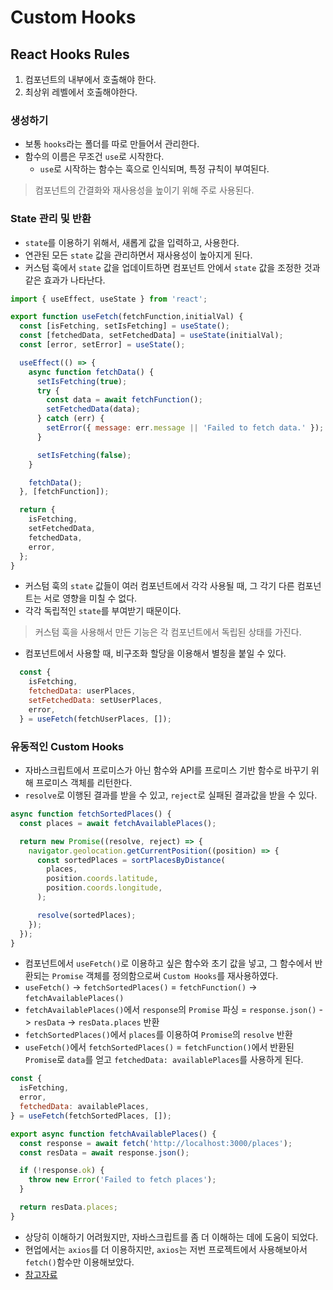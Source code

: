 # Custom Hooks

## React Hooks Rules

1. 컴포넌트의 내부에서 호출해야 한다.
2. 최상위 레벨에서 호출해야한다.

### 생성하기

- 보통 `hooks`라는 폴더를 따로 만들어서 관리한다.
- 함수의 이름은 무조건 `use`로 시작한다.
  - `use`로 시작하는 함수는 훅으로 인식되며, 특정 규칙이 부여된다.

> 컴포넌트의 간결화와 재사용성을 높이기 위해 주로 사용된다.

### State 관리 및 반환

- `state`를 이용하기 위해서, 새롭게 값을 입력하고, 사용한다.
- 연관된 모든 `state` 값을 관리하면서 재사용성이 높아지게 된다.
- 커스텀 훅에서 `state` 값을 업데이트하면 컴포넌트 안에서 `state` 값을 조정한 것과 같은 효과가 나타난다.


```javascript
import { useEffect, useState } from 'react';

export function useFetch(fetchFunction,initialVal) {
  const [isFetching, setIsFetching] = useState();
  const [fetchedData, setFetchedData] = useState(initialVal);
  const [error, setError] = useState();

  useEffect(() => {
    async function fetchData() {
      setIsFetching(true);
      try {
        const data = await fetchFunction();
        setFetchedData(data);
      } catch (err) {
        setError({ message: err.message || 'Failed to fetch data.' });
      }

      setIsFetching(false);
    }

    fetchData();
  }, [fetchFunction]);

  return {
    isFetching,
    setFetchedData,
    fetchedData,
    error,
  };
}
```

- 커스텀 훅의 `state` 값들이 여러 컴포넌트에서 각각 사용될 때, 그 각기 다른 컴포넌트는 서로 영향을 미칠 수 없다.
- 각각 독립적인 `state`를 부여받기 때문이다.

>  커스텀 훅을 사용해서 만든 기능은 각 컴포넌트에서 독립된 상태를 가진다. 

- 컴포넌트에서 사용할 때, 비구조화 할당을 이용해서 별칭을 붙일 수 있다.

```javascript
  const {
    isFetching,
    fetchedData: userPlaces,
    setFetchedData: setUserPlaces,
    error,
  } = useFetch(fetchUserPlaces, []);
```

### 유동적인 Custom Hooks

- 자바스크립트에서 프로미스가 아닌 함수와 API를 프로미스 기반 함수로 바꾸기 위해 프로미스 객체를 리턴한다.
- `resolve`로 이행된 결과를 받을 수 있고, `reject`로 실패된 결과값을 받을 수 있다.

```javascript
async function fetchSortedPlaces() {
  const places = await fetchAvailablePlaces();

  return new Promise((resolve, reject) => {
    navigator.geolocation.getCurrentPosition((position) => {
      const sortedPlaces = sortPlacesByDistance(
        places,
        position.coords.latitude,
        position.coords.longitude,
      );

      resolve(sortedPlaces);
    });
  });
}
```

- 컴포넌트에서 `useFetch()`로 이용하고 싶은 함수와 초기 값을 넣고, 그 함수에서 반환되는 `Promise` 객체를 정의함으로써 `Custom Hooks`를 재사용하였다.
- `useFetch()` -> `fetchSortedPlaces()` $=$ `fetchFunction()` -> `fetchAvailablePlaces()`
- `fetchAvailablePlaces()`에서 `response`의 `Promise` 파싱 $=$ `response.json()` -> `resData` -> `resData.places` 반환
- `fetchSortedPlaces()`에서 `places`를 이용하여 `Promise`의 `resolve` 반환
- `useFetch()`에서 `fetchSortedPlaces()` $=$ `fetchFunction()`에서 반환된 `Promise`로 `data`를 얻고 `fetchedData: availablePlaces`를 사용하게 된다.

```javascript
const {
  isFetching,
  error,
  fetchedData: availablePlaces,
} = useFetch(fetchSortedPlaces, []);
```

```javascript
export async function fetchAvailablePlaces() {
  const response = await fetch('http://localhost:3000/places');
  const resData = await response.json();

  if (!response.ok) {
    throw new Error('Failed to fetch places');
  }

  return resData.places;
}
```

- 상당히 이해하기 어려웠지만, 자바스크립트를 좀 더 이해하는 데에 도움이 되었다.
- 현업에서는 `axios`를 더 이용하지만, `axios`는 저번 프로젝트에서 사용해보아서 `fetch()`함수만 이용해보았다.
- [참고자료](https://heytech.tistory.com/245)

